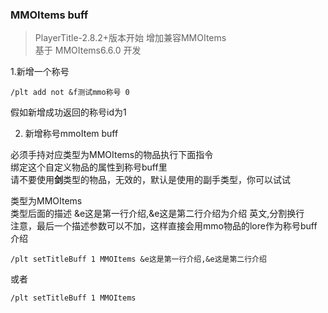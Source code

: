 ### MMOItems buff

> PlayerTitle-2.8.2+版本开始 增加兼容MMOItems  
> 基于 MMOItems6.6.0 开发

1.新增一个称号
```
/plt add not &f测试mmo称号 0
```
假如新增成功返回的称号id为1

2. 新增称号mmoItem buff

必须手持对应类型为MMOItems的物品执行下面指令  
绑定这个自定义物品的属性到称号buff里  
请不要使用**剑**类型的物品，无效的，默认是使用的副手类型，你可以试试

类型为MMOItems  
类型后面的描述 &e这是第一行介绍,&e这是第二行介绍为介绍 英文,分割换行  
注意，最后一个描述参数可以不加，这样直接会用mmo物品的lore作为称号buff介绍

```
/plt setTitleBuff 1 MMOItems &e这是第一行介绍,&e这是第二行介绍
```
或者
```
/plt setTitleBuff 1 MMOItems
```